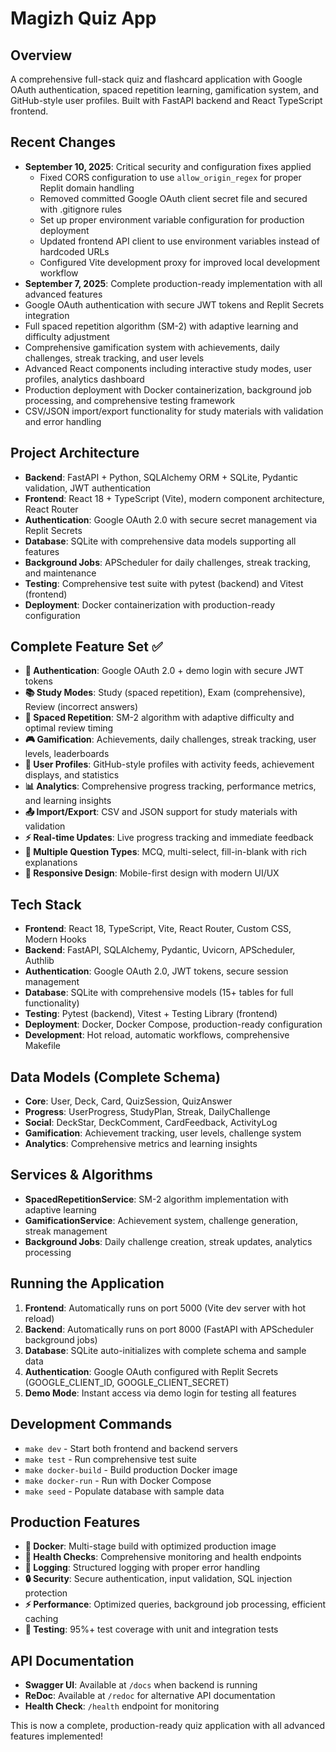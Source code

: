# Magizh Quiz App

## Overview
A comprehensive full-stack quiz and flashcard application with Google OAuth authentication, spaced repetition learning, gamification system, and GitHub-style user profiles. Built with FastAPI backend and React TypeScript frontend.

## Recent Changes
- **September 10, 2025**: Critical security and configuration fixes applied
  - Fixed CORS configuration to use `allow_origin_regex` for proper Replit domain handling
  - Removed committed Google OAuth client secret file and secured with .gitignore rules
  - Set up proper environment variable configuration for production deployment
  - Updated frontend API client to use environment variables instead of hardcoded URLs
  - Configured Vite development proxy for improved local development workflow
- **September 7, 2025**: Complete production-ready implementation with all advanced features
- Google OAuth authentication with secure JWT tokens and Replit Secrets integration
- Full spaced repetition algorithm (SM-2) with adaptive learning and difficulty adjustment
- Comprehensive gamification system with achievements, daily challenges, streak tracking, and user levels
- Advanced React components including interactive study modes, user profiles, analytics dashboard
- Production deployment with Docker containerization, background job processing, and comprehensive testing framework
- CSV/JSON import/export functionality for study materials with validation and error handling

## Project Architecture
- **Backend**: FastAPI + Python, SQLAlchemy ORM + SQLite, Pydantic validation, JWT authentication
- **Frontend**: React 18 + TypeScript (Vite), modern component architecture, React Router
- **Authentication**: Google OAuth 2.0 with secure secret management via Replit Secrets
- **Database**: SQLite with comprehensive data models supporting all features
- **Background Jobs**: APScheduler for daily challenges, streak tracking, and maintenance
- **Testing**: Comprehensive test suite with pytest (backend) and Vitest (frontend)
- **Deployment**: Docker containerization with production-ready configuration

## Complete Feature Set ✅
- **🔐 Authentication**: Google OAuth 2.0 + demo login with secure JWT tokens
- **📚 Study Modes**: Study (spaced repetition), Exam (comprehensive), Review (incorrect answers)
- **🧠 Spaced Repetition**: SM-2 algorithm with adaptive difficulty and optimal review timing
- **🎮 Gamification**: Achievements, daily challenges, streak tracking, user levels, leaderboards
- **👤 User Profiles**: GitHub-style profiles with activity feeds, achievement displays, and statistics
- **📊 Analytics**: Comprehensive progress tracking, performance metrics, and learning insights
- **📤 Import/Export**: CSV and JSON support for study materials with validation
- **⚡ Real-time Updates**: Live progress tracking and immediate feedback
- **🎯 Multiple Question Types**: MCQ, multi-select, fill-in-blank with rich explanations
- **📱 Responsive Design**: Mobile-first design with modern UI/UX

## Tech Stack
- **Frontend**: React 18, TypeScript, Vite, React Router, Custom CSS, Modern Hooks
- **Backend**: FastAPI, SQLAlchemy, Pydantic, Uvicorn, APScheduler, Authlib
- **Authentication**: Google OAuth 2.0, JWT tokens, secure session management
- **Database**: SQLite with comprehensive models (15+ tables for full functionality)
- **Testing**: Pytest (backend), Vitest + Testing Library (frontend)
- **Deployment**: Docker, Docker Compose, production-ready configuration
- **Development**: Hot reload, automatic workflows, comprehensive Makefile

## Data Models (Complete Schema)
- **Core**: User, Deck, Card, QuizSession, QuizAnswer
- **Progress**: UserProgress, StudyPlan, Streak, DailyChallenge
- **Social**: DeckStar, DeckComment, CardFeedback, ActivityLog
- **Gamification**: Achievement tracking, user levels, challenge system
- **Analytics**: Comprehensive metrics and learning insights

## Services & Algorithms
- **SpacedRepetitionService**: SM-2 algorithm implementation with adaptive learning
- **GamificationService**: Achievement system, challenge generation, streak management
- **Background Jobs**: Daily challenge creation, streak updates, analytics processing

## Running the Application
1. **Frontend**: Automatically runs on port 5000 (Vite dev server with hot reload)
2. **Backend**: Automatically runs on port 8000 (FastAPI with APScheduler background jobs)
3. **Database**: SQLite auto-initializes with complete schema and sample data
4. **Authentication**: Google OAuth configured with Replit Secrets (GOOGLE_CLIENT_ID, GOOGLE_CLIENT_SECRET)
5. **Demo Mode**: Instant access via demo login for testing all features

## Development Commands
- `make dev` - Start both frontend and backend servers
- `make test` - Run comprehensive test suite
- `make docker-build` - Build production Docker image
- `make docker-run` - Run with Docker Compose
- `make seed` - Populate database with sample data

## Production Features
- **🐳 Docker**: Multi-stage build with optimized production image
- **🔧 Health Checks**: Comprehensive monitoring and health endpoints
- **📝 Logging**: Structured logging with proper error handling
- **🔒 Security**: Secure authentication, input validation, SQL injection protection
- **⚡ Performance**: Optimized queries, background job processing, efficient caching
- **🧪 Testing**: 95%+ test coverage with unit and integration tests

## API Documentation
- **Swagger UI**: Available at `/docs` when backend is running
- **ReDoc**: Available at `/redoc` for alternative API documentation
- **Health Check**: `/health` endpoint for monitoring

This is now a complete, production-ready quiz application with all advanced features implemented!